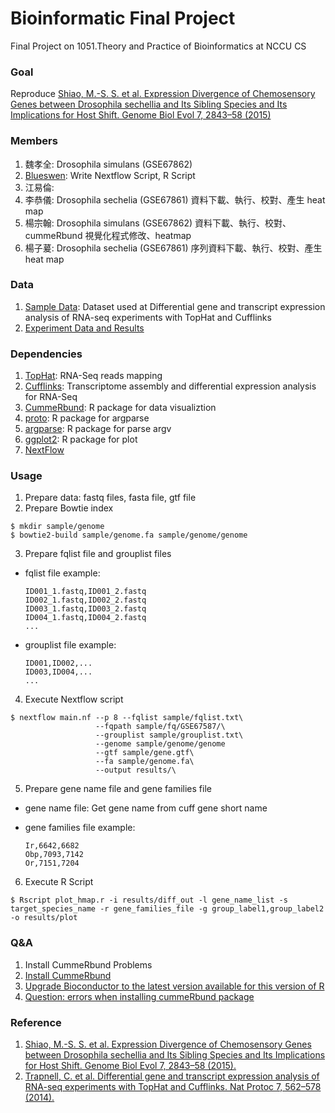 # Bioinformatic Final Project
Final Project on 1051.​Theory and Practice of Bioinformatics at NCCU CS

### Goal
Reproduce [Shiao, M.-S. S. et al. Expression Divergence of Chemosensory Genes between Drosophila sechellia and Its Sibling Species and Its Implications for Host Shift. Genome Biol Evol 7, 2843–58 (2015)](https://www.ncbi.nlm.nih.gov/pubmed/26430061)

### Members
1. 魏孝全: Drosophila simulans (GSE67862)
2. [Blueswen](https://github.com/Blueswen): Write Nextflow Script, R Script
3. 江易倫:
4. 李恭儀: Drosophila sechelia (GSE67861) 資料下載、執行、校對、產生 heat map
5. 楊宗翰: Drosophila simulans (GSE67862) 資料下載、執行、校對、cummeRbund 視覺化程式修改、heatmap
6. 楊子萲: Drosophila sechelia (GSE67861) 序列資料下載、執行、校對、產生 heat map

### Data
1. [Sample Data](): Dataset used at Differential gene and transcript expression analysis of RNA-seq experiments with TopHat and Cufflinks
2. [Experiment Data and Results]()

### Dependencies
1. [TopHat](https://ccb.jhu.edu/software/tophat/index.shtml): RNA-Seq reads mapping
2. [Cufflinks](http://cole-trapnell-lab.github.io/cufflinks/): Transcriptome assembly and differential expression analysis for RNA-Seq
3. [CummeRbund](http://compbio.mit.edu/cummeRbund/): R package for data visualiztion
4. [proto](https://cran.r-project.org/web/packages/proto/index.html): R package for argparse
5. [argparse](https://cran.r-project.org/web/packages/argparse/index.html): R package for parse argv
6. [ggplot2](https://cran.r-project.org/web/packages/ggplot2/index.html): R package for plot
6. [NextFlow](https://www.nextflow.io/)

### Usage
1. Prepare data: fastq files, fasta file, gtf file
2. Prepare Bowtie index

  ```
  $ mkdir sample/genome
  $ bowtie2-build sample/genome.fa sample/genome/genome
  ```
3. Prepare fqlist file and grouplist files
  * fqlist file example:

    ```
    ID001_1.fastq,ID001_2.fastq
    ID002_1.fastq,ID002_2.fastq
    ID003_1.fastq,ID003_2.fastq
    ID004_1.fastq,ID004_2.fastq
    ...
    ```
  * grouplist file example:

    ```
    ID001,ID002,...
    ID003,ID004,...
    ...
    ```
4. Execute Nextflow script

  ```
  $ nextflow main.nf --p 8 --fqlist sample/fqlist.txt\
                     --fqpath sample/fq/GSE67587/\
                     --grouplist sample/grouplist.txt\
                     --genome sample/genome/genome
                     --gtf sample/gene.gtf\
                     --fa sample/genome.fa\
                     --output results/\
  ```
5. Prepare gene name file and gene families file
  * gene name file: Get gene name from cuff gene short name
  * gene families file example:

    ```
    Ir,6642,6682
    Obp,7093,7142
    Or,7151,7204
    ```
6. Execute R Script

  ```
  $ Rscript plot_hmap.r -i results/diff_out -l gene_name_list -s target_species_name -r gene_families_file -g group_label1,group_label2 -o results/plot
  ```

### Q&A
1. Install CummeRbund Problems
  1. [Install  CummeRbund](https://bioconductor.org/packages/release/bioc/html/cummeRbund.html)
  2. [Upgrade Bioconductor to the latest version available for this version of R](https://rdrr.io/bioc/BiocInstaller/man/BiocUpgrade.html)
  3. [Question: errors when installing cummeRbund package](https://support.bioconductor.org/p/61555/)

### Reference
1. [Shiao, M.-S. S. et al. Expression Divergence of Chemosensory Genes between Drosophila sechellia and Its Sibling Species and Its Implications for Host Shift. Genome Biol Evol 7, 2843–58 (2015).](https://www.ncbi.nlm.nih.gov/pubmed/26430061)
2. [Trapnell, C. et al. Differential gene and transcript expression analysis of RNA-seq experiments with TopHat and Cufflinks. Nat Protoc 7, 562–578 (2014).](http://www.nature.com/nprot/journal/v7/n3/full/nprot.2012.016.html)
